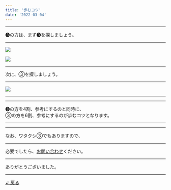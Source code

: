 ```yaml
---
title: '歩むコツ'
date: '2022-03-04'
---
```

***
➌の方は、まず➌を探しましょう。
***
![](/images/33.jpg)

![](/images/33_.jpg)
***
次に、③を探しましょう。
***
![](/images/33__.jpg)
***
***
➌の方を4割、参考にするのと同時に、    
③の方を6割、参考にするのが歩むコツとなります。
***
***
なお、ワタクシ③でもありますので、
***
必要でしたら、[お問い合わせ](https://thebase.in/inquiry/01234567890)ください。
***
ありがとうございました。
***
[ ↲ 戻る ](/posts/0)
